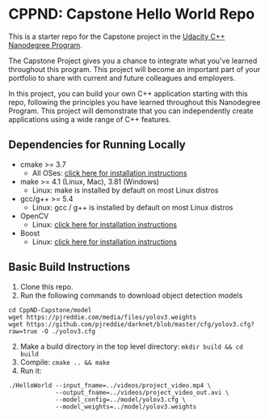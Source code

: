 # CPPND: Capstone Hello World Repo

This is a starter repo for the Capstone project in the [Udacity C++ Nanodegree Program](https://www.udacity.com/course/c-plus-plus-nanodegree--nd213).

The Capstone Project gives you a chance to integrate what you've learned throughout this program. This project will become an important part of your portfolio to share with current and future colleagues and employers.

In this project, you can build your own C++ application starting with this repo, following the principles you have learned throughout this Nanodegree Program. This project will demonstrate that you can independently create applications using a wide range of C++ features.

## Dependencies for Running Locally
* cmake >= 3.7
  * All OSes: [click here for installation instructions](https://cmake.org/install/)
* make >= 4.1 (Linux, Mac), 3.81 (Windows)
  * Linux: make is installed by default on most Linux distros
* gcc/g++ >= 5.4
  * Linux: gcc / g++ is installed by default on most Linux distros
* OpenCV
  * Linux: [click here for installation instructions](https://docs.opencv.org/master/d7/d9f/tutorial_linux_install.html)
* Boost
  * Linux: [click here for installation instructions](https://www.boost.org/doc/libs/1_71_0/more/getting_started/unix-variants.html)

## Basic Build Instructions

1. Clone this repo.
2. Run the following commands to download object detection models
```
cd CppND-Capstone/model
wget https://pjreddie.com/media/files/yolov3.weights
wget https://github.com/pjreddie/darknet/blob/master/cfg/yolov3.cfg?raw=true -O ./yolov3.cfg
```
2. Make a build directory in the top level directory: `mkdir build && cd build`
3. Compile: `cmake .. && make`
4. Run it: 
```
./HelloWorld --input_fname=../videos/project_video.mp4 \ 
             --output_fname=../videos/project_video_out.avi \
             --model_config=../model/yolov3.cfg \
             --model_weights=../model/yolov3.weights
```